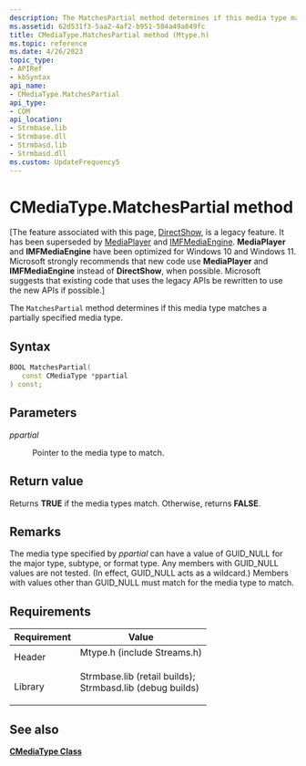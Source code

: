 ```yaml
---
description: The MatchesPartial method determines if this media type matches a partially specified media type.
ms.assetid: 62d531f3-5aa2-4af2-b951-584a49a849fc
title: CMediaType.MatchesPartial method (Mtype.h)
ms.topic: reference
ms.date: 4/26/2023
topic_type: 
- APIRef
- kbSyntax
api_name: 
- CMediaType.MatchesPartial
api_type: 
- COM
api_location: 
- Strmbase.lib
- Strmbase.dll
- Strmbasd.lib
- Strmbasd.dll
ms.custom: UpdateFrequency5
---
```


# CMediaType.MatchesPartial method

\[The feature associated with this page, [DirectShow](/windows/win32/directshow/directshow), is a legacy feature. It has been superseded by [MediaPlayer](/uwp/api/Windows.Media.Playback.MediaPlayer) and [IMFMediaEngine](/windows/win32/api/mfmediaengine/nn-mfmediaengine-imfmediaengine). **MediaPlayer** and **IMFMediaEngine** have been optimized for Windows 10 and Windows 11. Microsoft strongly recommends that new code use **MediaPlayer** and **IMFMediaEngine** instead of **DirectShow**, when possible. Microsoft suggests that existing code that uses the legacy APIs be rewritten to use the new APIs if possible.\]

The `MatchesPartial` method determines if this media type matches a partially specified media type.

## Syntax


```C++
BOOL MatchesPartial(
   const CMediaType *ppartial
) const;
```



## Parameters

<dl> <dt>

*ppartial* 
</dt> <dd>

Pointer to the media type to match.

</dd> </dl>

## Return value

Returns **TRUE** if the media types match. Otherwise, returns **FALSE**.

## Remarks

The media type specified by *ppartial* can have a value of GUID\_NULL for the major type, subtype, or format type. Any members with GUID\_NULL values are not tested. (In effect, GUID\_NULL acts as a wildcard.) Members with values other than GUID\_NULL must match for the media type to match.

## Requirements



| Requirement | Value |
|--------------------|--------------------------------------------------------------------------------------------------------------------------------------------------------------------------------------------|
| Header<br/>  | <dl> <dt>Mtype.h (include Streams.h)</dt> </dl>                                                                                     |
| Library<br/> | <dl> <dt>Strmbase.lib (retail builds); </dt> <dt>Strmbasd.lib (debug builds)</dt> </dl> |



## See also

<dl> <dt>

[**CMediaType Class**](cmediatype.md)
</dt> </dl>

 

 




